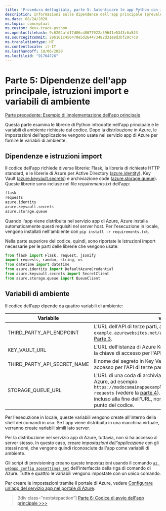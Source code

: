 ```yaml
---
title: 'Procedura dettagliata, parte 5: Autenticare le app Python con i servizi di Azure'
description: Informazioni sulle dipendenze dell'app principale (prevalentemente librerie Azure SDK), le istruzioni import necessarie e le variabili di ambiente che devono essere impostate.
ms.date: 08/24/2020
ms.topic: conceptual
ms.custom: devx-track-python
ms.openlocfilehash: 9c6204afd17d86cd8677022a59641e5343c6a543
ms.sourcegitcommit: 29b161c450479e5d264473482d31e8d3bf29c7c0
ms.translationtype: HT
ms.contentlocale: it-IT
ms.lasthandoff: 10/06/2020
ms.locfileid: "91764726"
---
```

# <a name="part-5-main-app-dependencies-import-statements-and-environment-variables"></a>Parte 5: Dipendenze dell'app principale, istruzioni import e variabili di ambiente

[Parte precedente: Esempio di implementazione dell'app principale](walkthrough-tutorial-authentication-04.md)

Questa parte esamina le librerie di Python introdotte nell'app principale e le variabili di ambiente richieste dal codice. Dopo la distribuzione in Azure, le impostazioni dell'applicazione vengono usate nel servizio app di Azure per fornire le variabili di ambiente.

## <a name="dependencies-and-import-statements"></a>Dipendenze e istruzioni import

Il codice dell'app richiede diverse librerie: Flask, la libreria di richieste HTTP standard, e le librerie di Azure per Active Directory ([azure.identity](/python/api/overview/azure/identity-readme)), Key Vault ([azure.keyvault.secrets](/python/api/overview/azure/keyvault-secrets-readme)) e archiviazione code ([azure.storage.queue](/python/api/overview/azure/storage-queue-readme)). Queste librerie sono incluse nel file *requirements.txt* dell'app:

```txt
flask
requests
azure.identity
azure.keyvault.secrets
azure.storage.queue
```

Quando l'app viene distribuita nel servizio app di Azure, Azure installa automaticamente questi requisiti nel server host. Per l'esecuzione in locale, vengono installati nell'ambiente con `pip install -r requirements.txt`.

Nella parte superiore del codice, quindi, sono riportate le istruzioni import necessarie per le parti delle librerie che vengono usate:

```python
from flask import Flask, request, jsonify
import requests, random, string, os
from datetime import datetime
from azure.identity import DefaultAzureCredential
from azure.keyvault.secrets import SecretClient
from azure.storage.queue import QueueClient
```

## <a name="environment-variables"></a>Variabili di ambiente

Il codice dell'app dipende da quattro variabili di ambiente:

| Variabile | valore |
| --- | --- |
| THIRD_PARTY_API_ENDPOINT | L'URL dell'API di terze parti, ad esempio `https://msdocs-api-example.azurewebsites.net/api/RandomNumber` descritto nella [Parte 3](walkthrough-tutorial-authentication-03.md). |
| KEY_VAULT_URL | L'URL dell'istanza di Azure Key Vault in cui è stata archiviata la chiave di accesso per l'API di terze parti. |
| THIRD_PARTY_API_SECRET_NAME | Il nome del segreto in Key Vault che contiene la chiave di accesso per l'API di terze parti. |
| STORAGE_QUEUE_URL | L'URL di una coda di archiviazione di Azure configurata in Azure, ad esempio `https://msdocsmainappexample.queue.core.windows.net/code-requests` (vedere la [parte 4](walkthrough-tutorial-authentication-04.md)). Poiché il nome della coda è incluso alla fine dell'URL, non viene visualizzato in nessun punto del codice. |

Per l'esecuzione in locale, queste variabili vengono create all'interno della shell dei comandi in uso. Se l'app viene distribuita in una macchina virtuale, verranno create variabili simili lato server.

Per la distribuzione nel servizio app di Azure, tuttavia, non si ha accesso al server stesso. In questo caso, creare *impostazioni dell'applicazione* con gli stessi nomi, che vengono quindi riconosciute dall'app come variabili di ambiente. 

Gli script di provisioning creano queste impostazioni usando il comando [`az webapp config appsettings set`](/cli/azure/webapp/config/appsettings#az-webapp-config-appsettings-set) dell'interfaccia della riga di comando di Azure. Tutte e quattro le variabili vengono impostate con un unico comando.

Per creare le impostazioni tramite il portale di Azure, vedere [Configurare un'app del servizio app nel portale di Azure](/azure/app-service/configure-common).

> [!div class="nextstepaction"]
> [Parte 6: Codice di avvio dell'app principale >>>](walkthrough-tutorial-authentication-06.md)
